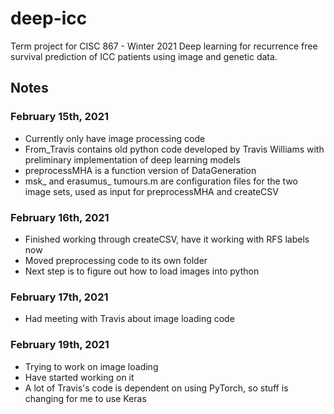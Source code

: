 # deep-icc
Term project for CISC 867 - Winter 2021
Deep learning for recurrence free survival prediction of ICC patients using image and genetic data.

## Notes
### February 15th, 2021
* Currently only have image processing code
* From_Travis contains old python code developed by Travis Williams with preliminary implementation of deep learning models
* preprocessMHA is a function version of DataGeneration
* msk_ and erasumus_ tumours.m are configuration files for the two image sets, used as input for preprocessMHA and createCSV  

### February 16th, 2021
* Finished working through createCSV, have it working with RFS labels now
* Moved preprocessing code to its own folder
* Next step is to figure out how to load images into python

### February 17th, 2021
* Had meeting with Travis about image loading code

### February 19th, 2021
* Trying to work on image loading
* Have started working on it
* A lot of Travis's code is dependent on using PyTorch, so stuff is changing for me to use Keras
